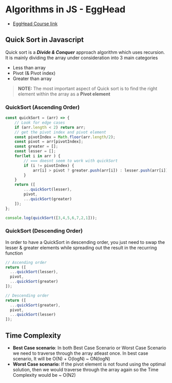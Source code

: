 # Algorithms in JS - EggHead

- [EggHead Course link](https://egghead.io/lessons/javascript-sort-a-array-with-a-quicksort-function-in-javascript)

## Quick Sort in Javascript

Quick sort is a _**Divide & Conquer**_ approach algorithm which uses recursion. It is mainly dividing the array under consideration into 3 main categories

- Less than array
- Pivot (& Pivot index)
- Greater than array

> **NOTE:** The most important aspect of Quick sort is to find the right element within the array as a **Pivot element**



### QuickSort (Ascending Order)

```javascript
const quickSort = (arr) => {
    // Look for edge cases
    if (arr.length < 2) return arr;
    // get the pivot index and pivot element
    const pivotIndex = Math.floor(arr.length/2);
    const pivot = arr[pivotIndex];
    const greater = [];
    const lesser = [];
    for(let i in arr ) {
        // === doesnt seem to work with quickSort
        if (i != pivotIndex) {
            arr[i] > pivot ? greater.push(arr[i]) : lesser.push(arr[i]);
        }
    }
    return ([
        ...quickSort(lesser),
        pivot,
        ...quickSort(greater)
    ]);
};

console.log(quickSort([3,4,5,6,7,2,1]));
```

### QuickSort (Descending Order)

In order to have a QuickSort in descending order, you just need to swap the lesser & greater elements while spreading out the result in the recurring function

```javascript
// Ascending order
return ([
  ...quickSort(lesser),
  pivot,
  ...quickSort(greater)
]);

// Descending order
return ([
  ...quickSort(greater),
  pivot,
  ...quickSort(lesser)
]);
```

## Time Complexity

- **Best Case scenario**: In both Best Case Scenario or Worst Case Scenario we need to traverse through the array atleast once. In best case scenario, It will be O(N) + O(logN) ~ ON(logN)
- **Worst Case scenario:** If the pivot element is not found using the optimal solution, then we would traverse through the array again so the Time Complexity would be ~ O(N2) 

